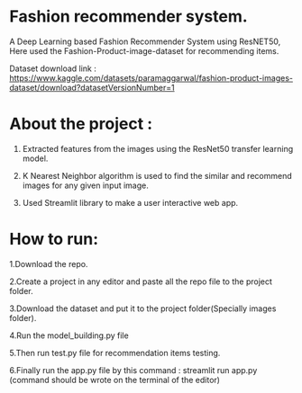 # Fashion recommender system.
A Deep Learning based Fashion Recommender System using  ResNET50, Here used the Fashion-Product-image-dataset for recommending items.

Dataset download link : https://www.kaggle.com/datasets/paramaggarwal/fashion-product-images-dataset/download?datasetVersionNumber=1

# About the project :

1. Extracted features from the images using the ResNet50 transfer learning model.

2. K Nearest Neighbor algorithm is used to find the similar and recommend images for any given input image.

3. Used Streamlit library to make a user interactive web app.

# How to run:

1.Download the repo.

2.Create a project in any editor and paste all the repo file to the project folder.

3.Download the dataset and put it to the project folder(Specially images folder).

4.Run the model_building.py file 

5.Then run test.py file for recommendation items testing.

6.Finally run the app.py file by this command : streamlit run app.py (command should be wrote on the terminal of the editor)



